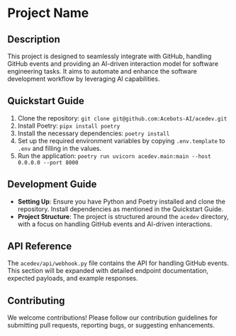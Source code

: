 # Project Name

## Description

This project is designed to seamlessly integrate with GitHub, handling GitHub events and providing an AI-driven interaction model for software engineering tasks. It aims to automate and enhance the software development workflow by leveraging AI capabilities.

## Quickstart Guide

1. Clone the repository: `git clone git@github.com:Acebots-AI/acedev.git`
2. Install Poetry: `pipx install poetry`
3. Install the necessary dependencies: `poetry install`
4. Set up the required environment variables by copying `.env.template` to `.env` and filling in the values.
5. Run the application: `poetry run uvicorn acedev.main:main --host 0.0.0.0 --port 8000`

## Development Guide

- **Setting Up**: Ensure you have Python and Poetry installed and clone the repository. Install dependencies as mentioned in the Quickstart Guide.
- **Project Structure**: The project is structured around the `acedev` directory, with a focus on handling GitHub events and AI-driven interactions.

## API Reference

The `acedev/api/webhook.py` file contains the API for handling GitHub events. This section will be expanded with detailed endpoint documentation, expected payloads, and example responses.

## Contributing

We welcome contributions! Please follow our contribution guidelines for submitting pull requests, reporting bugs, or suggesting enhancements.
